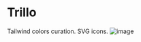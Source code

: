 # Trillo
Tailwind colors curation.
SVG icons.
![image](https://user-images.githubusercontent.com/125829913/226220548-bcef32f4-5757-4c17-a5f0-242d6f73e16f.png)
